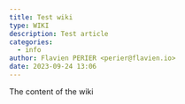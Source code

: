 ```yaml
---
title: Test wiki
type: WIKI
description: Test article
categories: 
  - info
author: Flavien PERIER <perier@flavien.io>
date: 2023-09-24 13:06
---
```


The content of the wiki
